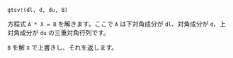 ```
gtsv!(dl, d, du, B)
```

方程式 `A * X = B` を解きます。ここで `A` は下対角成分が `dl`、対角成分が `d`、上対角成分が `du` の三重対角行列です。

`B` を解 `X` で上書きし、それを返します。
